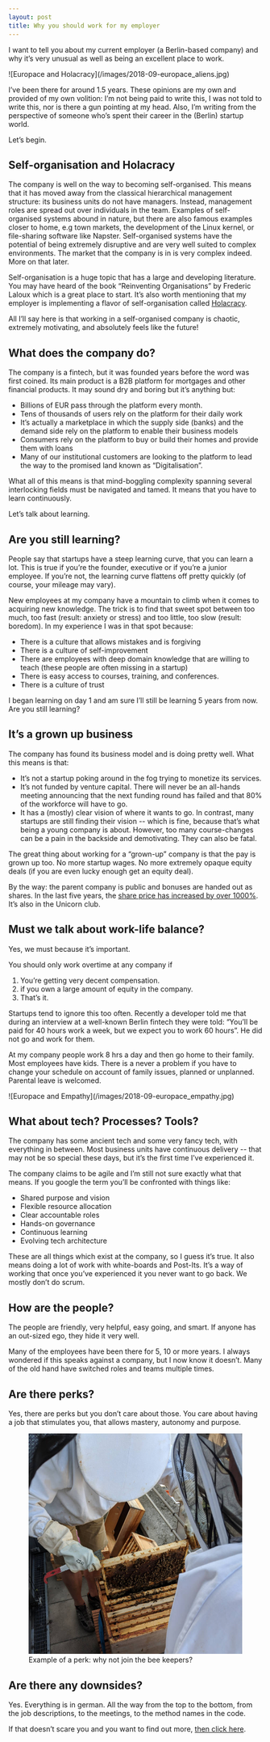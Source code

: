 ```yaml
---
layout: post
title: Why you should work for my employer
---
```


I want to tell you about my current employer (a Berlin-based company) and why it’s very unusual as well as being an excellent place to work.

<div class='float-right p-3' markdown="1">
![Europace and Holacracy](/images/2018-09-europace_aliens.jpg)
</div>

I’ve been there for around 1.5 years. These opinions are my own and provided of my own volition: I’m not being paid to write this, I was not told to write this, nor is there a gun pointing at my head. Also, I’m writing from the perspective of someone who’s spent their career in the (Berlin) startup world.

Let’s begin.

## Self-organisation and Holacracy

The company is well on the way to becoming self-organised. This means that it has moved away from the classical hierarchical management structure: its business units do not have managers. Instead, management roles are spread out over individuals in the team. Examples of self-organised systems abound in nature, but there are also famous examples closer to home, e.g town markets, the development of the Linux kernel, or file-sharing software like Napster. Self-organised systems have the potential of being extremely disruptive and are very well suited to complex environments. The market that the company is in is very complex indeed. More on that later.

Self-organisation is a huge topic that has a large and developing literature. You may have heard of the book “Reinventing Organisations” by Frederic Laloux which is a great place to start. It’s also worth mentioning that my employer is implementing a flavor of self-organisation called [Holacracy](https://www.youtube.com/watch?v=MUHfVoQUj54).

All I’ll say here is that working in a self-organised company is chaotic, extremely motivating, and absolutely feels like the future!

## What does the company do?

The company is a fintech, but it was founded years before the word was first coined. Its main product is a B2B platform for mortgages and other financial products. It may sound dry and boring but it’s anything but:

* Billions of EUR pass through the platform every month.
* Tens of thousands of users rely on the platform for their daily work
* It’s actually a marketplace in which the supply side (banks) and the demand side rely on the platform to enable their business models
* Consumers rely on the platform to buy or build their homes and provide them with loans
* Many of our institutional customers are looking to the platform to lead the way to the promised land known as “Digitalisation”.

What all of this means is that mind-boggling complexity spanning several interlocking fields must be navigated and tamed. It means that you have to learn continuously.

Let’s talk about learning.

## Are you still learning?
People say that startups have a steep learning curve, that you can learn a lot. This is true if you’re the founder, executive or if you’re a junior employee. If you’re not, the learning curve flattens off pretty quickly (of course, your mileage may vary).

New employees at my company have a mountain to climb when it comes to acquiring new knowledge. The trick is to find that sweet spot between too much, too fast (result: anxiety or stress) and too little, too slow (result: boredom). In my experience I was in that spot because:

* There is a culture that allows mistakes and is forgiving
* There is a culture of self-improvement
* There are employees with deep domain knowledge that are willing to teach (these people are often missing in a startup)
* There is easy access to courses, training, and  conferences.
* There is a culture of trust

I began learning on day 1 and am sure I’ll still be learning 5 years from now.
Are you still learning?

## It’s a grown up business
The company has found its business model and is doing pretty well. What this means is that:

* It’s not a startup poking around in the fog trying to monetize its services.
* It’s not funded by venture capital. There will never be an all-hands meeting announcing that the next funding round has failed and that 80% of the workforce will have to go.
* It has a (mostly) clear vision of where it wants to go. In contrast, many startups are still finding their vision -- which is fine, because that’s what being a young company is about. However, too many course-changes can be a pain in the backside and demotivating. They can also be fatal.

The great thing about working for a “grown-up” company is that the pay is grown up too. No more startup wages. No more extremely opaque equity deals (if you are even lucky enough get an equity deal).

By the way: the parent company is public and bonuses are handed out as shares. In the last five years, the [share price has increased by over 1000%](https://www.google.com/search?q=hypoport+share+price). It’s also in the Unicorn club.

## Must we talk about work-life balance?
Yes, we must because it’s important.

You should only work overtime at any company if

1. You’re getting very decent compensation.
1. if you own a large amount of equity in the company.
1. That’s it.

Startups tend to ignore this too often. Recently a developer told me that during an interview at a well-known Berlin fintech they were told: “You’ll be paid for 40 hours work a week, but we expect you to work 60 hours”. He did not go and work for them.

At my company people work 8 hrs a day and then go home to their family. Most employees have kids. There is a never a problem if you have to change your schedule on account of family issues, planned or unplanned. Parental leave is welcomed.

<div class='float-right p-3' markdown="1">
![Europace and Empathy](/images/2018-09-europace_empathy.jpg)
</div>

## What about tech? Processes? Tools?
The company has some ancient tech and some very fancy tech, with everything in between.
Most business units have continuous delivery -- that may not be so special these days, but it’s the first time I’ve experienced it.

The company claims to be agile and I’m still not sure exactly what that means. If you google the term you’ll be confronted with things like:

* Shared purpose and vision
* Flexible resource allocation
* Clear accountable roles
* Hands-on governance
* Continuous learning
* Evolving tech architecture

These are all things which exist at the company, so I guess it’s true. It also means doing a lot of work with white-boards and Post-Its. It’s a way of working that once you’ve experienced it you never want to go back. We mostly don’t do scrum.

## How are the people?
The people are friendly, very helpful, easy going, and smart. If anyone has an out-sized ego, they hide it very well.

Many of the employees have been there for 5, 10 or more years. I always wondered if this speaks against a company, but I now know it doesn’t. Many of the old hand have switched roles and teams multiple times.

## Are there perks?
Yes, there are perks but you don’t care about those. You care about having a job that stimulates you, that allows mastery, autonomy and purpose.

<figure class="figure">
  <img src="/images/2018-09-bees.jpg" class="figure-img img-fluid rounded" alt="Beeking at Europace">
  <figcaption class="figure-caption">Example of a perk: why not join the bee keepers?</figcaption>
</figure>

## Are there any downsides?

Yes. Everything is in german. All the way from the top to the bottom, from the job descriptions, to the meetings, to the method names in the code.

If that doesn’t scare you and you want to find out more, [then click here](https://welcome.europace.de/).
